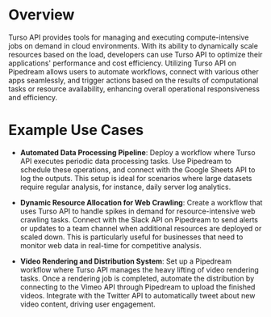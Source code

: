 # Overview

Turso API provides tools for managing and executing compute-intensive jobs on demand in cloud environments. With its ability to dynamically scale resources based on the load, developers can use Turso API to optimize their applications' performance and cost efficiency. Utilizing Turso API on Pipedream allows users to automate workflows, connect with various other apps seamlessly, and trigger actions based on the results of computational tasks or resource availability, enhancing overall operational responsiveness and efficiency.

# Example Use Cases

- **Automated Data Processing Pipeline**: Deploy a workflow where Turso API executes periodic data processing tasks. Use Pipedream to schedule these operations, and connect with the Google Sheets API to log the outputs. This setup is ideal for scenarios where large datasets require regular analysis, for instance, daily server log analytics.

- **Dynamic Resource Allocation for Web Crawling**: Create a workflow that uses Turso API to handle spikes in demand for resource-intensive web crawling tasks. Connect with the Slack API on Pipedream to send alerts or updates to a team channel when additional resources are deployed or scaled down. This is particularly useful for businesses that need to monitor web data in real-time for competitive analysis.

- **Video Rendering and Distribution System**: Set up a Pipedream workflow where Turso API manages the heavy lifting of video rendering tasks. Once a rendering job is completed, automate the distribution by connecting to the Vimeo API through Pipedream to upload the finished videos. Integrate with the Twitter API to automatically tweet about new video content, driving user engagement.
